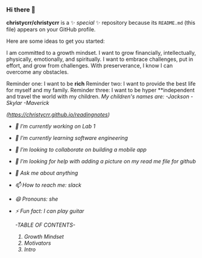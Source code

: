 ### Hi there 👋

**christycrr/christycrr** is a ✨ _special_ ✨ repository because its `README.md` (this file) appears on your GitHub profile.

Here are some ideas to get you started:

I am committed to a growth mindset. I want to grow financially, intellectually, physically, emotionally, and spiritually. I want to embrace challenges, put in effort, and grow from challenges. With preserverance, I know I can overcome any obstacles. 

Reminder one: I want to be **rich**
Reminder two: I want to provide the best life for myself and my family. 
Reminder three: I want to be hyper **independent and travel the world with my children. 
    <I want to party with celebrities>
My children's names are: 
-Jackson
-Skylar
-Maverick
    
(https://christycrr.github.io/readingnotes)


- 🔭 I’m currently working on Lab 1
- 🌱 I’m currently learning software engineering
- 👯 I’m looking to collaborate on building a mobile app
- 🤔 I’m looking for help with adding a picture on my read me file for github
- 💬 Ask me about anything
- 📫 How to reach me: slack
- 😄 Pronouns: she
- ⚡ Fun fact: I can play guitar 

    -TABLE OF CONTENTS-
    1. Growth Mindset
    2. Motivators
    3. Intro
